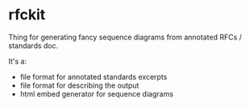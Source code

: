 # rfckit

Thing for generating fancy sequence diagrams from annotated RFCs / standards doc.

It's a:
- file format for annotated standards excerpts
- file format for describing the output
- html embed generator for sequence diagrams
